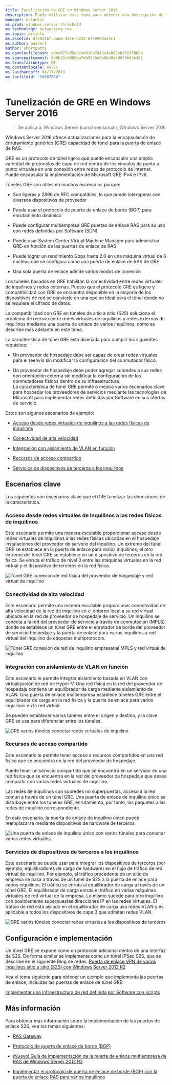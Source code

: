 ```yaml
---
title: Tunelización de GRE en Windows Server 2016
description: Puede utilizar este tema para obtener una descripción de las actualizaciones a la posibilidad de túnel de encapsulación de enrutamiento genérico (GRE) para la puerta de enlace de RAS en Windows Server 2016.
manager: brianlic
ms.prod: windows-server-threshold
ms.technology: networking-ras
ms.topic: article
ms.assetid: df2023bf-ba64-481e-b222-6f709edaa5c1
ms.author: pashort
author: shortpatti
ms.openlocfilehash: e0ec077ad5e97edd3db7d1dc4e662bb191f7885b
ms.sourcegitcommit: 0d0b32c8986ba7db9536e0b8648d4ddf9b03e452
ms.translationtype: MT
ms.contentlocale: es-ES
ms.lasthandoff: 04/17/2019
ms.locfileid: "59887866"
---
```

# <a name="gre-tunneling-in-windows-server-2016"></a>Tunelización de GRE en Windows Server 2016

>Se aplica a: Windows Server (canal semianual), Windows Server 2016

Windows Server 2016 ofrece actualizaciones para la encapsulación de enrutamiento genérico \(GRE\) capacidad de túnel para la puerta de enlace de RAS.  
  
GRE es un protocolo de túnel ligero que puede encapsular una amplia variedad de protocolos de capa de red dentro de los vínculos de punto a punto virtuales en una conexión entre redes de protocolo de Internet. Puede encapsular la implementación de Microsoft GRE IPv4 e IPv6.  
  
Túneles GRE son útiles en muchos escenarios porque:  
  
-   Son ligeras y 2890 de RFC compatibles, lo que puede interoperar con diversos dispositivos de proveedor  
  
-   Puede usar el protocolo de puerta de enlace de borde \(BGP\) para enrutamiento dinámico  
  
-   Puede configurar multiempresa GRE puertas de enlace RAS para su uso con redes definidas por Software \(SDN\)
  
-   Puede usar System Center Virtual Machine Manager para administrar GRE\-en función de las puertas de enlace de RAS
  
-   Puede lograr un rendimiento Gbps hasta 2.0 en una máquina virtual de 6 núcleos que se configura como una puerta de enlace de RAS de GRE
  
-   Una sola puerta de enlace admite varios modos de conexión  
  
Los túneles basados en GRE habilitan la conectividad entre redes virtuales de inquilinos y redes externas. Puesto que el protocolo GRE es ligero y compatibilidad con GRE se encuentra disponible en la mayoría de los dispositivos de red se convierte en una opción ideal para el túnel donde no se requiere el cifrado de datos. 

La compatibilidad con GRE en túneles de sitio a sitio (S2S) soluciona el problema de reenvío entre redes virtuales de inquilinos y redes externas de inquilinos mediante una puerta de enlace de varios inquilinos, como se describe más adelante en este tema.  
  
La característica de túnel GRE está diseñada para cumplir los siguientes requisitos:  
  
-   Un proveedor de hospedaje debe ser capaz de crear redes virtuales para el reenvío sin modificar la configuración del conmutador físico.  
  
-   Un proveedor de hospedaje debe poder agregar subredes a sus redes con orientación externa sin modificar la configuración de los conmutadores físicos dentro de su infraestructura.  
La característica de túnel GRE permite o mejora varios escenarios clave para hospedar los proveedores de servicios mediante las tecnologías de Microsoft para implementar redes definidas por Software en sus ofertas de servicio.  
  
Estos son algunos escenarios de ejemplo:  
  
-   [Acceso desde redes virtuales de inquilinos a las redes físicas de inquilinos](#BKMK_Access)  
  
-   [Conectividad de alta velocidad](#BKMK_Speed)  
  
-   [Integración con aislamiento de VLAN en función](#BKMK_Integration)  
  
-   [Recursos de acceso compartido](#BKMK_Shared)  
  
-   [Servicios de dispositivos de terceros a los inquilinos](#BKMK_thirdparty)  
  
## <a name="key-scenarios"></a>Escenarios clave

Los siguientes son escenarios clave que el GRE tunelizar las direcciones de la característica.  
  
### <a name="BKMK_Access"></a>Acceso desde redes virtuales de inquilinos a las redes físicas de inquilinos

Este escenario permite una manera escalable proporcionar acceso desde redes virtuales de inquilinos a las redes físicas ubicadas en el hospedaje instalaciones del proveedor de servicio del inquilino. Un extremo del túnel GRE se establece en la puerta de enlace para varios inquilinos, el otro extremo del túnel GRE se establece en un dispositivo de terceros en la red física. Se enruta el tráfico de nivel 3 entre las máquinas virtuales en la red virtual y el dispositivo de terceros en la red física.  
  
![Túnel GRE conexión de red física del proveedor de hospedaje y red virtual de inquilino](../../media/gre-tunneling-in-windows-server/GRE_.png)  
  
### <a name="BKMK_Speed"></a>Conectividad de alta velocidad

Este escenario permite una manera escalable proporcionar conectividad de alta velocidad de la red de inquilino en el entorno local a su red virtual ubicada en la red de proveedor de hospedaje de servicio. Un inquilino se conecta a la red del proveedor de servicio a través de conmutación (MPLS), donde se establece un túnel GRE entre el enrutador de borde del proveedor de servicio hospedaje y la puerta de enlace para varios inquilinos a red virtual del inquilino de etiquetas multiprotocolo.  
  
![Túnel GRE conexión de red de inquilino empresarial MPLS y red virtual de inquilino](../../media/gre-tunneling-in-windows-server/GRE-.png)  
  
### <a name="BKMK_Integration"></a>Integración con aislamiento de VLAN en función

Este escenario le permite integrar aislamiento basada en VLAN con virtualización de red de Hyper-V. Una red física en la red del proveedor de hospedaje contiene un equilibrador de carga mediante aislamiento de VLAN. Una puerta de enlace multiempresa establece túneles GRE entre el equilibrador de carga en la red física y la puerta de enlace para varios inquilinos en la red virtual.  
  
Se pueden establecer varios túneles entre el origen y destino, y la clave GRE se usa para diferenciar entre los túneles.  
  
![GRE varios túneles conectar redes virtuales de inquilino](../../media/gre-tunneling-in-windows-server/GRE-VLANIsolation.png)  
  
### <a name="BKMK_Shared"></a>Recursos de acceso compartido

Este escenario le permite tener acceso a recursos compartidos en una red física que se encuentra en la red del proveedor de hospedaje.  
  
Puede tener un servicio compartido que se encuentra en un servidor en una red física que se encuentra en la red del proveedor de hospedaje que desea compartir con varias redes virtuales de inquilino.  
  
Las redes de inquilinos con subredes no superpuestas, acceso a la red común a través de un túnel GRE. Una puerta de enlace de inquilino único se distribuye entre los túneles GRE, enrutamiento, por tanto, los paquetes a las redes de inquilino correspondiente.  
  
En este escenario, la puerta de enlace de inquilino único puede reemplazarse mediante dispositivos de hardware de terceros.  
  
![Una puerta de enlace de inquilino único con varios túneles para conectar varias redes virtuales](../../media/gre-tunneling-in-windows-server/GRE-SharedResource.png)  
  
### <a name="BKMK_thirdparty"></a>Servicios de dispositivos de terceros a los inquilinos

Este escenario se puede usar para integrar los dispositivos de terceros (por ejemplo, equilibradores de carga de hardware) en el flujo de tráfico de red virtual de inquilino. Por ejemplo, el tráfico procedente de un sitio de empresa se pasa a través de un túnel de S2S a la puerta de enlace para varios inquilinos. El tráfico se enruta al equilibrador de carga a través de un túnel GRE. El equilibrador de carga enruta el tráfico en varias máquinas virtuales de red virtual de la empresa. Lo mismo sucede para otro inquilino con posiblemente superpuestas direcciones IP en las redes virtuales. El tráfico de red está aislado en el equilibrador de carga usa redes VLAN y es aplicable a todos los dispositivos de capa 3 que admitan redes VLAN.  
  
![GRE varios túneles conectar redes virtuales a los dispositivos de terceros](../../media/gre-tunneling-in-windows-server/GREThirdParty.png)  
  
## <a name="configuration-and-deployment"></a>Configuración e implementación

Un túnel GRE se expone como un protocolo adicional dentro de una interfaz de S2S. De forma similar se implementa como un túnel IPSec S2S, que se describe en el siguiente Blog de redes: [Puerta de enlace VPN de varios inquilinos sitio a sitio (S2S) con Windows Server 2012 R2](https://blogs.technet.com/b/networking/archive/2013/09/29/multi-tenant-site-to-site-s2s-vpn-gateway-with-windows-server-2012-r2.aspx)  
  
Vea el tema siguiente para obtener un ejemplo que implementa las puertas de enlace, incluidas las puertas de enlace de túnel GRE:  
  
[Implementar una infraestructura de red definida por Software con scripts](../../../networking/sdn/deploy/Deploy-a-Software-Defined-Network-infrastructure-using-scripts.md)
  
## <a name="more-information"></a>Más información

Para obtener más información sobre la implementación de las puertas de enlace S2S, vea los temas siguientes:  
  
-   [RAS Gateway](RAS-Gateway.md)  
  
-   [Protocolo de puerta de enlace de borde &#40;BGP&#41;](../bgp/Border-Gateway-Protocol-BGP.md)  
  
-   [¡Nuevo! Guía de implementación de la puerta de enlace multiempresa de RAS de Windows Server 2012 R2](https://blogs.technet.com/b/wsnetdoc/archive/2014/03/26/new-windows-server-2012-r2-RAS-multitenant-gateway-deployment-guide.aspx)  
  
-   [Implementar el protocolo de puerta de enlace de borde (BGP) con la puerta de enlace RAS para varios inquilinos](https://blogs.technet.com/b/wsnetdoc/archive/2014/04/03/deploy-border-gateway-protocol-bgp-with-the-RAS-multitenant-gateway.aspx)  
  


